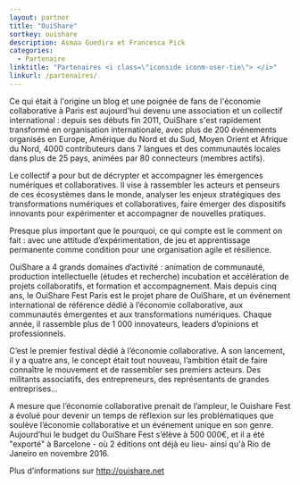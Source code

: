 ```yaml
---
layout: partner
title: "OuiShare"
sortkey: ouishare
description: Asmaa Guedira et Francesca Pick
categories:
  - Partenaire
linktitle: "Partenaires <i class=\"iconside iconm-user-tie\"> </i>"
linkurl: /partenaires/
---
```

Ce qui était à l'origine un blog et une poignée de fans de l'économie collaborative à Paris est aujourd'hui devenu une association et un collectif international : depuis ses débuts fin 2011, OuiShare s'est rapidement transformé en organisation internationale, avec plus de 200 événements organisés en Europe, Amérique du Nord et du Sud, Moyen Orient et Afrique du Nord, 4000 contributeurs dans 7 langues et des communautés locales dans plus de 25 pays, animées par 80 connecteurs (membres actifs).

Le collectif a pour but de décrypter et accompagner les émergences numériques et collaboratives. Il vise à rassembler les acteurs et penseurs de ces écosystèmes dans le monde, analyser les enjeux stratégiques des transformations numériques et collaboratives, faire émerger des dispositifs innovants pour expérimenter et accompagner de nouvelles pratiques.

Presque plus important que le pourquoi, ce qui compte est le comment on fait : avec une attitude d’expérimentation, de jeu et apprentissage permanente comme condition pour une organisation agile et résilience.

OuiShare a 4 grands domaines d’activité : animation de communauté, production intellectuelle (études et recherche) incubation et accélération de projets collaboratifs, et formation et accompagnement. Mais depuis cinq ans, le OuiShare Fest Paris est le projet phare de OuiShare, et un événement international de référence dédié à l’économie collaborative, aux communautés émergentes et aux transformations numériques. Chaque année, il rassemble plus de 1 000 innovateurs, leaders d’opinions et professionnels. 

C’est le premier festival dédié à l’économie collaborative. A son lancement, il y a quatre ans, le concept était tout nouveau, l’ambition était de faire connaître le mouvement et de rassembler ses premiers acteurs. Des militants associatifs, des entrepreneurs, des représentants de grandes entreprises… 

A mesure que l’économie collaborative prenait de l’ampleur, le Ouishare Fest a évolué pour devenir un temps de réflexion sur les problématiques que soulève l’économie collaborative et un événement unique en son genre. Aujourd’hui le budget du OuiShare Fest s’élève à 500 000€, et il a été "exporté" à Barcelone - où 2 éditions ont déjà eu lieu- ainsi qu'à Rio de Janeiro en novembre 2016. 

Plus d’informations sur <http://ouishare.net>

